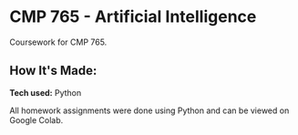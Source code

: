# CMP 765 - Artificial Intelligence

Coursework for CMP 765.

## How It's Made:

**Tech used:** Python

All homework assignments were done using Python and can be viewed on Google Colab.
